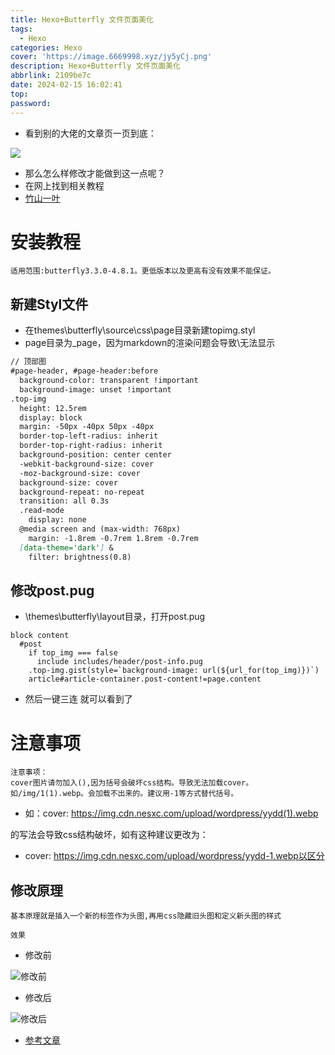 ```yaml
---
title: Hexo+Butterfly 文件页面美化
tags:
  - Hexo
categories: Hexo
cover: 'https://image.6669998.xyz/jy5yCj.png'
description: Hexo+Butterfly 文件页面美化
abbrlink: 2109be7c
date: 2024-02-15 16:02:41
top:
password:
---
```


- 看到别的大佬的文章页一页到底：

![](https://image.6669998.xyz/k0gOiJ.png)

- 那么怎么样修改才能做到这一点呢？
- 在网上找到相关教程
- [竹山一叶](https://zsyyblog.com/f41cebc6.html)

# 安装教程
```text
适用范围:butterfly3.3.0-4.8.1。更低版本以及更高有没有效果不能保证。
```

## 新建Styl文件

- 在themes\butterfly\source\css\page目录新建topimg.styl
- page目录为_page，因为markdown的渲染问题会导致\无法显示

```markdown
// 顶部图
#page-header, #page-header:before
  background-color: transparent !important
  background-image: unset !important
.top-img
  height: 12.5rem
  display: block
  margin: -50px -40px 50px -40px
  border-top-left-radius: inherit
  border-top-right-radius: inherit
  background-position: center center
  -webkit-background-size: cover
  -moz-background-size: cover
  background-size: cover
  background-repeat: no-repeat
  transition: all 0.3s
  .read-mode
    display: none
  @media screen and (max-width: 768px)
    margin: -1.8rem -0.7rem 1.8rem -0.7rem
  [data-theme='dark'] &
    filter: brightness(0.8)
```
## 修改post.pug

- \themes\butterfly\layout目录，打开post.pug

```shell
block content
  #post
    if top_img === false
      include includes/header/post-info.pug
    .top-img.gist(style=`background-image: url(${url_for(top_img)})`)
    article#article-container.post-content!=page.content
```
- 然后一键三连 就可以看到了

# 注意事项
```text
注意事项：
cover图片请勿加入(),因为括号会破坏css结构。导致无法加载cover。
如/img/1(1).webp。会加载不出来的。建议用-1等方式替代括号。
```

- 如：cover: https://img.cdn.nesxc.com/upload/wordpress/yydd(1).webp

的写法会导致css结构破坏，如有这种建议更改为：

- cover: https://img.cdn.nesxc.com/upload/wordpress/yydd-1.webp以区分

## 修改原理

```text
基本原理就是插入一个新的标签作为头图,再用css隐藏旧头图和定义新头图的样式
```

```text
效果
```

- 修改前

![修改前](https://image.6669998.xyz/nec4QR.png)

- 修改后

![修改后](https://image.6669998.xyz/cVKUui.png)

- [参考文章](https://www.imcharon.com/60/)
